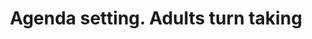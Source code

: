---
area: Communication Skills, calgary-cambridge-model
category: 32 - Calgary Cambridge Workshop
title: Agenda setting. Adults turn taking
description: Agenda setting. Adults turn taking
audio: /assets/audio/32- Calgary Cambridge Workshop - Agenda setting. Adults turn taking - MQ.mp3
article: 
www: 
keywords: Calgary, Cambridge, Model, adults, taking, turns
youtube: 
soundcloud: 
---